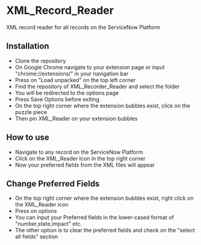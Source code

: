 # XML_Record_Reader

XML record reader for all records on the ServiceNow Platform

## Installation

* Clone the repository 
* On Google Chrome navigate to your extension page or input "chrome://extensions/" in your navigation bar
* Press on "Load unpacked" on the top left corner 
* Find the repository of XML_Recorder_Reader and select the folder
* You will be redirected to the options page
* Press Save Options before exiting 
* On the top right corner where the extension bubbles exist, click on the puzzle piece
* Then pin XML_Reader on your extension bubbles

## How to use

* Navigate to any record on the ServiceNow Platform
* Click on the XML_Reader Icon in the top right corner
* Now your preferred fields from the XML files will appear

## Change Preferred Fields

* On the top right corner where the extension bubbles exist, right click on the XML_Reader icon
* Press on options
* You can input your Preferred fields in the lower-cased format of "number,state,impact" etc. 
* The other option is to clear the preferred fields and check on the "select all fields" section


